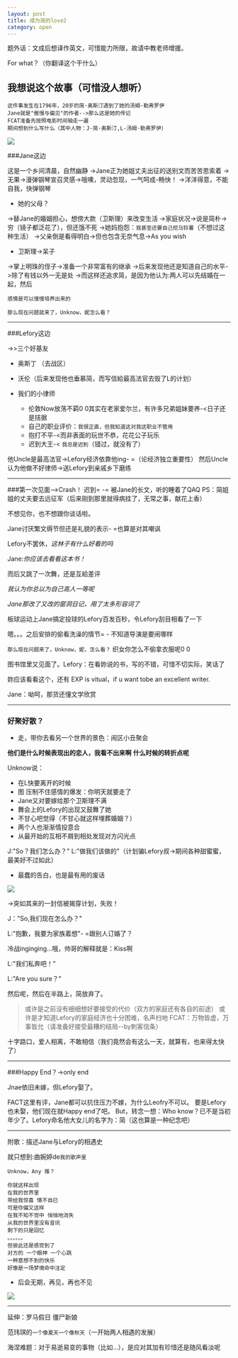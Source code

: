 ```yaml
---
layout: post
title: 成为简的love2
category: open
---
```

题外话：文成后想译作英文，可惜能力所限，故请中教老师增援。

For what？（你翻译这个干什么）

我想说这个故事（可惜没人想听）
---
```
这件事发生在1796年，20岁的简·奥斯汀遇到了她的汤姆·勒弗罗伊
Jane就是"傲慢与偏见"的作者-->那么这是她的传记
FCAT准备先按照电影时间轴走一遍
期间想到什么写什么（其中人物：J-简·奥斯汀,L-汤姆·勒弗罗伊）
```

<img class="cover" src="/images/2014/10/211c087d6277f9f2ff8fb.jpg" />

###Jane这边

这是一个乡间清晨，自然幽静
->Jane正为她姐丈夫出征的送别文而苦苦思索着
->无果->漫弹钢琴宣召灵感->哦噢，灵动忽现，一气呵成-畅快！
->洋洋得意，不能自我，快弹钢琴

- 她的父母？

->替Jane的婚姻担心，想傍大款（卫斯理）来改变生活
->家庭状况->说是简朴->穷（镜子都泛花了），但还饿不死
->她妈抱怨：`我甚至还要自己挖马铃薯`（不想过这种生活）
->父亲倒是看得明白->但也包含无奈气息->As you wish

- 卫斯理->呆子

->掌上明珠的侄子->准备一个非常富有的继承
->后来发现他还是知道自己的水平->除了有钱以外一无是处
->而这样还追求简，是因为他认为:两人可以先结婚在一起，然后

`感情是可以慢慢培养出来的`

`那么现在问题就来了，Unknow，妮怎么看？`

---
###Lefory这边

->>三个好基友

- 奥斯丁 （去战区） 
- 沃伦（后来发现他也垂慕简，而写信給最高法官去毁了L的计划）

- 我们的小律师
  - 伦敦Now放荡不羁0 0其实在老家爱尔兰，有许多兄弟姐妹要养-<日子还是拮据
  - 自己的职业评价：`我很正直，但我知道这对我这职业不管用`
  - 抱打不平-<而非表面的玩世不恭，花花公子玩乐
  - 迟到大王-< `我总是迟到`（错过，就没有了）

他Uncle是最高法官->Lefory经济依靠他ing- =（论经济独立重要性）
然后Uncle认为他做不好律师->送Lefory到亲戚乡下磨练

---
###第一次见面-->Crash！
迟到= -=
被Jane的长文，听的睡着了QAQ
PS：简姐姐的丈夫要去远征军（后来刚到那里就得病挂了，无常之事，献花上香）

不想见你，也不想跟你谈话啦。

Jane讨厌繁文缛节但还是礼貌的表示- =也算是对其嘲讽

Lefory不罢休，*这林子有什么好看的吗*

Jane:*你应该去看看这本书！*

而后又跳了一次舞，还是互給差评

*我认为你总以为自己高人一等呢*

*Jane那改了又改的窗洞日记，用了太多形容词了*

板球运动上Jane搞定投球的Lefory百发百秒，令Lefory刮目相看了一下   

嗯。。。之后安排的偷看洗澡的情节= - 不知道导演是要闹哪样

`那么现在问题来了，Unknow，妮，怎么看？` 织女你怎么不偷拿衣服呢0 0

图书馆里又见面了。Lefory：在看妳说的书，写的不错，可惜不切实际，笑话了

妳应该看看这个，还有 
EXP is vitual，if u want tobe an excellent writer.

Jane：呦呵，那货还懂文学欣赏 

---
### 好聚好散？

- 走，带你去看另一个世界的景色：闹区小丑聚会

**他们是什么时候表现出的恋人，我看不出来啊**
**什么时候的转折点呢**

Unknow说：

- 在L快要离开的时候
- 图 压制不住感情的爆发：你明天就要走了
- Jane又对要嫁给那个卫斯理不满
- 舞会上的Lefory的出现又鼓舞了她
- 不甘心吧觉得（不甘心就这样埋葬婚姻？）
- 两个人也渐渐情投意合
- 从最开始的互相不屑到相处发现对方闪光点

J:"So？我们怎么办？"
L:"做我们该做的"（计划骗Lefory叔->期间各种甜蜜蜜，最美好不过如此）

- 最蠢的告白，也是最有用的废话

<img class="cover" src="/images/2014/10/_2014_10_07_22_20_25_118.jpg" />

->突如其来的一封信被揭穿计划，失败！

J："So,我们现在怎么办？"

L:"抱歉，我要为家族着想"- =跟别人订婚了？

冷战inginging...哦，帅哥的解释就是：Kiss啊

L:"我们私奔吧！"

L:"Are you sure？"

然后呢，然后在半路上，简放弃了。

> 或许是之前没有细细想好要接受的代价（双方的家庭还有各自的前途）
> 或许是才知道Lefory的家庭经济也十分困难，名声扫地
FCAT：万物皆虚，万事皆允（请准备好接受最糟的结局--by刺客信条）

十字路口，爱人相离，不敢相信（我们竟然会有这么一天，就算有，也来得太快了）

---

###Happy End？->only end

Jnae依旧未嫁，但Lefory娶了。

FACT这里有评，Jane都可以抗住压力不嫁，为什么Leofry不可以。
要是Lefory也未娶，他们现在就Happy end了吧。
But，转念一想：Who know？已不是当初年少了。Lefory命名他大女儿的名字为：简（这也算是一种纪念吧）

---

附歌：描述Jane与Lefory的相遇史

就只想到:曲婉婷de`我的歌声里`

`Unknow，Any 推？`

```
你就这样出现
在我的世界里
带给我惊喜 情不自已
可是你偏又这样
在我不知不觉中 悄悄地消失
从我的世界里没有音讯
剩下的只是回忆
。。。。。。
但彼此还是感觉到了
对方的 一个眼神 一个心跳
一种意想不到的快乐
好像是一场梦境命中注定
```

- 后会无期，再见，再也不见

<img class="cover" src="/images/2014/10/20141007231412.jpg" />

---

延伸：罗马假日 僵尸新娘

范玮琪的`一个像夏天一个像秋天`（一开始两人相遇的发展）

海涅难题：对于易逝易变的事物（比如...），是应对其加有珍惜还是随风看淡呢 

